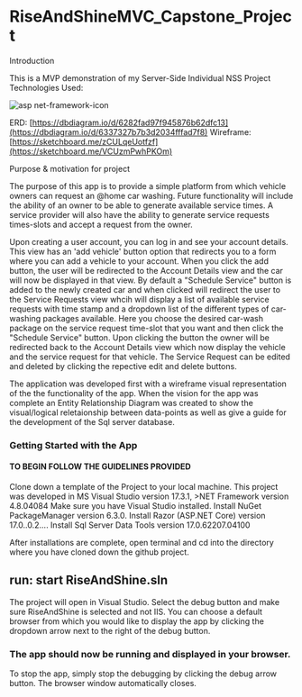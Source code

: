 # RiseAndShineMVC_Capstone_Project

Introduction

This is a MVP demonstration of my Server-Side Individual NSS Project
Technologies Used:

![asp net-framework-icon](https://user-images.githubusercontent.com/91228783/198883793-a18d9f59-8bd7-4df5-988a-42cb724dd869.png)



ERD: [https://dbdiagram.io/d/6282fad97f945876b62dfc13](https://dbdiagram.io/d/6337327b7b3d2034fffad7f8)
Wireframe: [https://sketchboard.me/zCULqeUotfzf](https://sketchboard.me/VCUzmPwhPKOm)

Purpose & motivation for project

The purpose of this app is to provide a simple platform from which vehicle owners can request an @home car washing. Future functionality will include the ability of an owner to be able to generate available service times. A service provider will also have the ability to generate service requests times-slots and accept a request from the owner.

Upon creating a user account, you can log in and see your account details. This view has an 'add vehicle' button option that redirects you to a form where you can add a vehicle to your account. When you click the add button, the user will be redirected to the Account Details view and the car will now be displayed in that view. By default a "Schedule Service" button is added to the newly created car and when clicked will redirect the user to the Service Requests view whcih will display a list of available service requests with time stamp and a dropdown list of the different types of car-washing packages available. Here you choose the desired car-wash package on the service request time-slot that you want and then click the "Schedule Service" button. Upon clicking the button the owner will be redirected back to the Account Details view which now display the vehicle and the service request for that vehicle. The Service Request can be edited and deleted by clicking the repective edit and delete buttons.

The application was developed first with a wireframe visual representation of the the functionality of the app. When the vision for the app was complete an Entity Relationship Diagram was created to show the visual/logical reletaionship between data-points as well as give a guide for the development of the Sql server database.

### Getting Started with the App

#### TO BEGIN FOLLOW THE GUIDELINES PROVIDED
Clone down a template of the Project to your local machine.
This project was developed in MS Visual Studio version 17.3.1, >NET Framework version 4.8.04084
Make sure you have Visual Studio installed.
Install NuGet PackageManager version 6.3.0.
Install Razor (ASP.NET Core) version 17.0..0.2....
Install Sql Server Data Tools version 17.0.62207.04100

After installations are complete, open terminal and cd into the directory where you have cloned down the github project.
## run: start RiseAndShine.sln
The project will open in Visual Studio.
Select the debug button and make sure RiseAndShine is selected and not IIS.
You can choose a default browser from which you would like to display the app by clicking the dropdown arrow next to the right of the debug button.
### The app should now be running and displayed in your browser. 

To stop the app, simply stop the debugging by clicking the debug arrow button. The browser window automatically closes.



